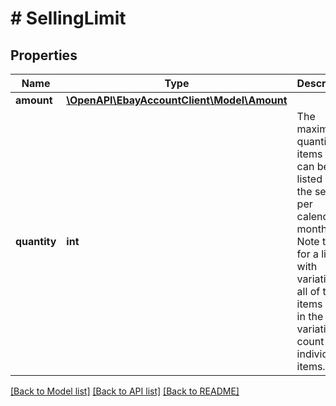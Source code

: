 # # SellingLimit

## Properties

Name | Type | Description | Notes
------------ | ------------- | ------------- | -------------
**amount** | [**\OpenAPI\EbayAccountClient\Model\Amount**](Amount.md) |  | [optional]
**quantity** | **int** | The maximum quantity of items that can be listed by the seller per calendar month. Note that for a listing with variations, all of the items listed in the variation count as individual items. | [optional]

[[Back to Model list]](../../README.md#models) [[Back to API list]](../../README.md#endpoints) [[Back to README]](../../README.md)
